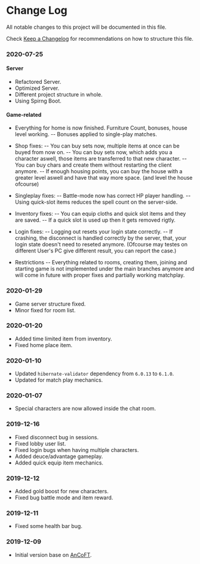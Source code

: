 # Change Log

All notable changes to this project will be documented in this file.

Check [Keep a Changelog](http://keepachangelog.com/) for recommendations on how to structure this file.


### 2020-07-25
#### Server

* Refactored Server.
* Optimized Server.
* Different project structure in whole.
* Using Spirng Boot.

#### Game-related

* Everything for home is now finished. Furniture Count, bonuses, house level working.
-- Bonuses applied to single-play matches.

* Shop fixes:
-- You can buy sets now, multiple items at once can be buyed from now on.
-- You can buy sets now, which adds you a character aswell, those items are transferred to that new character.
-- You can buy chars and create them without restarting the client anymore.
-- If enough housing points, you can buy the house with a greater level aswell and have that way more space. (and level the house ofcourse)

* Singleplay fixes:
-- Battle-mode now has correct HP player handling.
-- Using quick-slot items reduces the spell count on the server-side.

* Inventory fixes:
-- You can equip cloths and quick slot items and they are saved.
-- If a quick slot is used up then it gets removed rigtly.

* Login fixes:
-- Logging out resets your login state correctly.
-- If crashing, the disconnect is handled correctly by the server, that, your login state doesn't need to reseted anymore. (Ofcourse may testes on different User's PC give different result, you can report the case.)

* Restrictions
-- Everything related to rooms, creating them, joining and starting game is not implemented under the main branches anymore and will come in future with proper fixes and partially working matchplay.

### 2020-01-29

* Game server structure fixed.
* Minor fixed for room list.

### 2020-01-20

* Added time limited item from inventory.
* Fixed home place item.

### 2020-01-10

* Updated `hibernate-validator` dependency from `6.0.13` to `6.1.0`.
* Updated for match play mechanics.

### 2020-01-07

* Special characters are now allowed inside the chat room.

### 2019-12-16

* Fixed disconnect bug in sessions.
* Fixed lobby user list.
* Fixed login bugs when having multiple characters.
* Added deuce/advantage gameplay.
* Added quick equip item mechanics.

### 2019-12-12

* Added gold boost for new characters.
* Fixed bug battle mode and item reward.

### 2019-12-11

* Fixed some health bar bug.

### 2019-12-09

* Initial version base on [AnCoFT](https://github.com/AnCoFT/AnCoFT).

